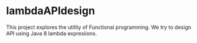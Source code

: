 # lambdaAPIdesign
This project explores the utility of Functional programming. We try to design API using Java 8 lambda expresiions.
